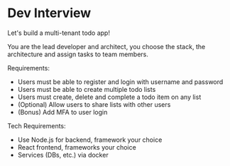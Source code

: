 # Dev Interview

Let's build a multi-tenant todo app!

You are the lead developer and architect, you choose the stack, the architecture and assign tasks to team members.

Requirements:
- Users must be able to register and login with username and password
- Users must be able to create multiple todo lists
- Users must create, delete and complete a todo item on any list
- (Optional) Allow users to share lists with other users
- (Bonus) Add MFA to user login

Tech Requirements:
- Use Node.js for backend, framework your choice
- React frontend, frameworks your choice
- Services (DBs, etc.) via docker

